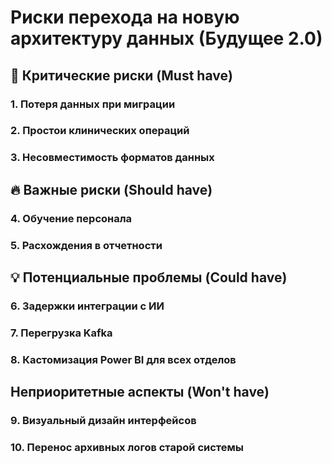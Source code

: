 # Риски перехода на новую архитектуру данных (Будущее 2.0)

## 🚨 Критические риски (Must have)

### 1. Потеря данных при миграции

### 2. Простои клинических операций

### 3. Несовместимость форматов данных

## 🔥 Важные риски (Should have)

### 4. Обучение персонала

### 5. Расхождения в отчетности

## 💡 Потенциальные проблемы (Could have)

### 6. Задержки интеграции с ИИ

### 7. Перегрузка Kafka

### 8. Кастомизация Power BI для всех отделов

## Неприоритетные аспекты (Won't have)

### 9. Визуальный дизайн интерфейсов
### 10. Перенос архивных логов старой системы
